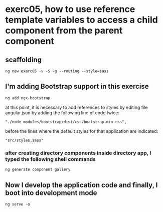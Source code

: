 # exerc05, how to use reference template variables to access a child component from the parent component

## scaffolding

```shell
ng new exerc05 -v -S -g --routing --style=sass
```

## I'm adding Bootstrap support in this exercise

```shell
ng add ngx-bootstrap
```

at this point, it is necessary to add references to styles by editing file angular.json by adding the following line of code twice:

```text
"./node_modules/bootstrap/dist/css/bootstrap.min.css",
```

before the lines where the default styles for that application are indicated:

```text
"src/styles.sass"
```

### after creating directory components inside directory app, I typed the following shell commands

```shell
ng generate component gallery
```

## Now I develop the application code and finally, I boot into development mode

```shell
ng serve -o
```
